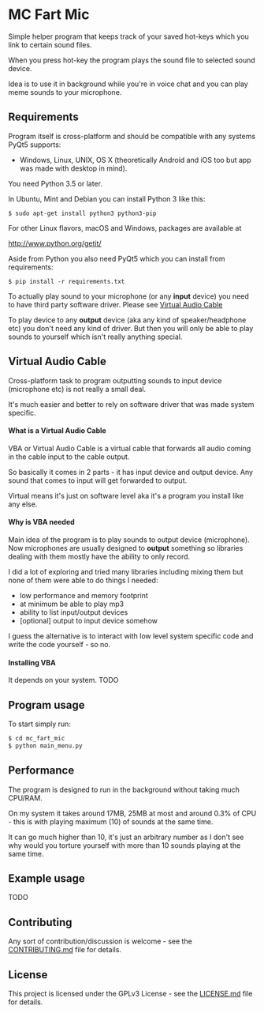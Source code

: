# MC Fart Mic

Simple helper program that keeps track of your saved hot-keys which you link to certain sound files.

When you press hot-key the program plays the sound file to selected sound device.

Idea is to use it in background while you're in voice chat and you can play meme sounds to your microphone.

## Requirements

Program itself is cross-platform and should be compatible with any systems PyQt5 supports:

* Windows, Linux, UNIX, OS X (theoretically Android and iOS too but app was made with desktop in mind).


You need Python 3.5 or later.

In Ubuntu, Mint and Debian you can install Python 3 like this:

    $ sudo apt-get install python3 python3-pip

For other Linux flavors, macOS and Windows, packages are available at

  http://www.python.org/getit/
 
Aside from Python you also need PyQt5 which you can install from requirements:

    $ pip install -r requirements.txt


To actually play sound to your microphone (or any **input** device) you need to have third party software driver.
Please see [Virtual Audio Cable](#virtual-audio-cable)

To play device to any **output** device (aka any kind of speaker/headphone etc) you don't need any kind of driver.
But then you will only be able to play sounds to yourself which isn't really anything special.


## Virtual Audio Cable

Cross-platform task to program outputting sounds to input device (microphone etc) is not really a small deal.

It's much easier and better to rely on software driver that was made system specific.

#### What is a Virtual Audio Cable

VBA or Virtual Audio Cable is a virtual cable that forwards all audio coming in the cable input to the cable output.

So basically it comes in 2 parts - it has input device and output device. Any sound that comes to input will get forwarded to output.

Virtual means it's just on software level aka it's a program you install like any else.

#### Why is VBA needed

Main idea of the program is to play sounds to output device (microphone). Now microphones are usually designed to **output**
something so libraries dealing with them mostly have the ability to only record.


I did a lot of exploring and tried many libraries including mixing them but none of them were able to do things I needed:

* low performance and memory footprint
* at minimum be able to play mp3
* ability to list input/output devices
* [optional] output to input device somehow

I guess the alternative is to interact with low level system specific code and write the code yourself - so no.

#### Installing VBA

It depends on your system. TODO

## Program usage

To start simply run:

```bash
$ cd mc_fart_mic
$ python main_menu.py
```

## Performance

The program is designed to run in the background without taking much CPU/RAM.

On my system it takes around 17MB, 25MB at most and around 0.3% of CPU - this is with playing maximum (10) of
sounds at the same time.

It can go much higher than 10, it's just an arbitrary number as I don't see why would you torture yourself with more
than 10 sounds playing at the same time.

## Example usage

TODO

## Contributing

Any sort of contribution/discussion is welcome - see the [CONTRIBUTING.md](CONTRIBUTING.md) file for details.

## License

This project is licensed under the GPLv3 License - see the [LICENSE.md](LICENSE.md) file for details.


